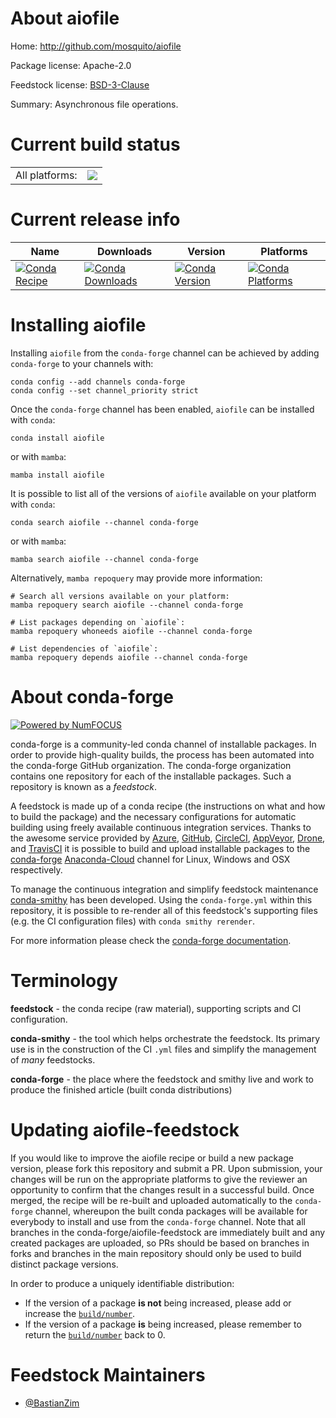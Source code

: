 About aiofile
=============

Home: http://github.com/mosquito/aiofile

Package license: Apache-2.0

Feedstock license: [BSD-3-Clause](https://github.com/conda-forge/aiofile-feedstock/blob/main/LICENSE.txt)

Summary: Asynchronous file operations.

Current build status
====================


<table><tr><td>All platforms:</td>
    <td>
      <a href="https://dev.azure.com/conda-forge/feedstock-builds/_build/latest?definitionId=14921&branchName=main">
        <img src="https://dev.azure.com/conda-forge/feedstock-builds/_apis/build/status/aiofile-feedstock?branchName=main">
      </a>
    </td>
  </tr>
</table>

Current release info
====================

| Name | Downloads | Version | Platforms |
| --- | --- | --- | --- |
| [![Conda Recipe](https://img.shields.io/badge/recipe-aiofile-green.svg)](https://anaconda.org/conda-forge/aiofile) | [![Conda Downloads](https://img.shields.io/conda/dn/conda-forge/aiofile.svg)](https://anaconda.org/conda-forge/aiofile) | [![Conda Version](https://img.shields.io/conda/vn/conda-forge/aiofile.svg)](https://anaconda.org/conda-forge/aiofile) | [![Conda Platforms](https://img.shields.io/conda/pn/conda-forge/aiofile.svg)](https://anaconda.org/conda-forge/aiofile) |

Installing aiofile
==================

Installing `aiofile` from the `conda-forge` channel can be achieved by adding `conda-forge` to your channels with:

```
conda config --add channels conda-forge
conda config --set channel_priority strict
```

Once the `conda-forge` channel has been enabled, `aiofile` can be installed with `conda`:

```
conda install aiofile
```

or with `mamba`:

```
mamba install aiofile
```

It is possible to list all of the versions of `aiofile` available on your platform with `conda`:

```
conda search aiofile --channel conda-forge
```

or with `mamba`:

```
mamba search aiofile --channel conda-forge
```

Alternatively, `mamba repoquery` may provide more information:

```
# Search all versions available on your platform:
mamba repoquery search aiofile --channel conda-forge

# List packages depending on `aiofile`:
mamba repoquery whoneeds aiofile --channel conda-forge

# List dependencies of `aiofile`:
mamba repoquery depends aiofile --channel conda-forge
```


About conda-forge
=================

[![Powered by
NumFOCUS](https://img.shields.io/badge/powered%20by-NumFOCUS-orange.svg?style=flat&colorA=E1523D&colorB=007D8A)](https://numfocus.org)

conda-forge is a community-led conda channel of installable packages.
In order to provide high-quality builds, the process has been automated into the
conda-forge GitHub organization. The conda-forge organization contains one repository
for each of the installable packages. Such a repository is known as a *feedstock*.

A feedstock is made up of a conda recipe (the instructions on what and how to build
the package) and the necessary configurations for automatic building using freely
available continuous integration services. Thanks to the awesome service provided by
[Azure](https://azure.microsoft.com/en-us/services/devops/), [GitHub](https://github.com/),
[CircleCI](https://circleci.com/), [AppVeyor](https://www.appveyor.com/),
[Drone](https://cloud.drone.io/welcome), and [TravisCI](https://travis-ci.com/)
it is possible to build and upload installable packages to the
[conda-forge](https://anaconda.org/conda-forge) [Anaconda-Cloud](https://anaconda.org/)
channel for Linux, Windows and OSX respectively.

To manage the continuous integration and simplify feedstock maintenance
[conda-smithy](https://github.com/conda-forge/conda-smithy) has been developed.
Using the ``conda-forge.yml`` within this repository, it is possible to re-render all of
this feedstock's supporting files (e.g. the CI configuration files) with ``conda smithy rerender``.

For more information please check the [conda-forge documentation](https://conda-forge.org/docs/).

Terminology
===========

**feedstock** - the conda recipe (raw material), supporting scripts and CI configuration.

**conda-smithy** - the tool which helps orchestrate the feedstock.
                   Its primary use is in the construction of the CI ``.yml`` files
                   and simplify the management of *many* feedstocks.

**conda-forge** - the place where the feedstock and smithy live and work to
                  produce the finished article (built conda distributions)


Updating aiofile-feedstock
==========================

If you would like to improve the aiofile recipe or build a new
package version, please fork this repository and submit a PR. Upon submission,
your changes will be run on the appropriate platforms to give the reviewer an
opportunity to confirm that the changes result in a successful build. Once
merged, the recipe will be re-built and uploaded automatically to the
`conda-forge` channel, whereupon the built conda packages will be available for
everybody to install and use from the `conda-forge` channel.
Note that all branches in the conda-forge/aiofile-feedstock are
immediately built and any created packages are uploaded, so PRs should be based
on branches in forks and branches in the main repository should only be used to
build distinct package versions.

In order to produce a uniquely identifiable distribution:
 * If the version of a package **is not** being increased, please add or increase
   the [``build/number``](https://docs.conda.io/projects/conda-build/en/latest/resources/define-metadata.html#build-number-and-string).
 * If the version of a package **is** being increased, please remember to return
   the [``build/number``](https://docs.conda.io/projects/conda-build/en/latest/resources/define-metadata.html#build-number-and-string)
   back to 0.

Feedstock Maintainers
=====================

* [@BastianZim](https://github.com/BastianZim/)

